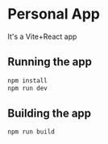 # Personal App

It's a Vite+React app

## Running the app

```bash
npm install
npm run dev
```

## Building the app

```bash
npm run build
```
